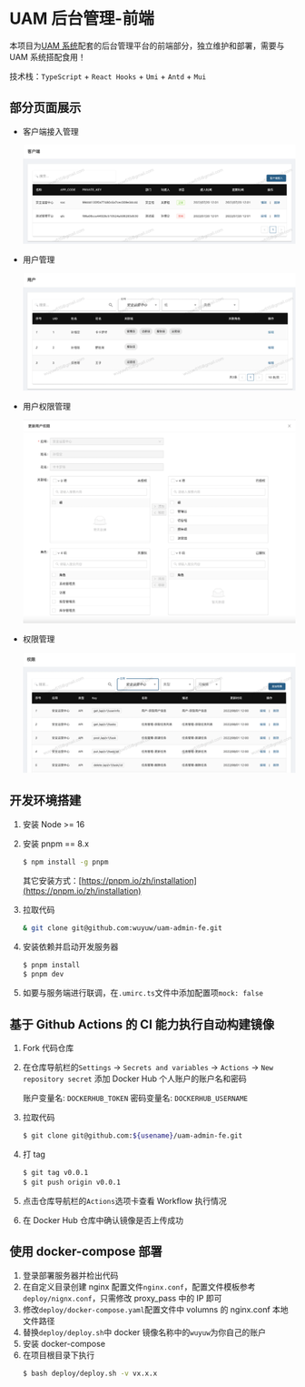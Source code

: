 # UAM 后台管理-前端

本项目为[UAM 系统](https://github.com/wuyuw/uam)配套的后台管理平台的前端部分，独立维护和部署，需要与 UAM 系统搭配食用！

技术栈：`TypeScript` + `React Hooks` + `Umi` + `Antd` + `Mui`

## 部分页面展示

- 客户端接入管理

  <img title="" src="https://github.com/wuyuw/uam-admin-fe/blob/master/images/client-manage.png?raw=true" alt="客户端管理" data-align="inline">

- 用户管理

  <img title="" src="https://github.com/wuyuw/uam-admin-fe/blob/master/images/user-manage.png?raw=true" alt="用户管理" data-align="inline">

- 用户权限管理

  <img title="" src="https://github.com/wuyuw/uam-admin-fe/blob/master/images/edit-user-permission.png?raw=true" alt="用户权限管理" data-align="inline">

- 权限管理

  <img title="" src="https://github.com/wuyuw/uam-admin-fe/blob/master/images/permission-manage.png?raw=true" alt="权限管理" data-align="inline">

## 开发环境搭建

1. 安装 Node >= 16

2. 安装 pnpm == 8.x

   ```bash
   $ npm install -g pnpm
   ```

   其它安装方式：[https://pnpm.io/zh/installation](https://pnpm.io/zh/installation)

3. 拉取代码

   ```bash
   & git clone git@github.com:wuyuw/uam-admin-fe.git
   ```

4. 安装依赖并启动开发服务器

   ```bash
   $ pnpm install
   $ pnpm dev
   ```

5. 如要与服务端进行联调，在`.umirc.ts`文件中添加配置项`mock: false`

## 基于 Github Actions 的 CI 能力执行自动构建镜像

1. Fork 代码仓库

2. 在仓库导航栏的`Settings` -> `Secrets and variables` -> `Actions` -> `New repository secret` 添加 Docker Hub 个人账户的账户名和密码

   账户变量名: `DOCKERHUB_TOKEN` 密码变量名: `DOCKERHUB_USERNAME`

3. 拉取代码

   ```bash
   $ git clone git@github.com:${usename}/uam-admin-fe.git
   ```

4. 打 tag

   ```bash
   $ git tag v0.0.1
   $ git push origin v0.0.1
   ```

5. 点击仓库导航栏的`Actions`选项卡查看 Workflow 执行情况
6. 在 Docker Hub 仓库中确认镜像是否上传成功

## 使用 docker-compose 部署

1. 登录部署服务器并检出代码
2. 在自定义目录创建 nginx 配置文件`nginx.conf`，配置文件模板参考`deploy/nignx.conf`，只需修改 proxy_pass 中的 IP 即可
3. 修改`deploy/docker-compose.yaml`配置文件中 volumns 的 nginx.conf 本地文件路径
4. 替换`deploy/deploy.sh`中 docker 镜像名称中的`wuyuw`为你自己的账户
5. 安装 docker-compose
6. 在项目根目录下执行
   ```bash
   $ bash deploy/deploy.sh -v vx.x.x
   ```
